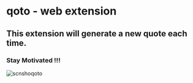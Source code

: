 # qoto - web extension
## This extension will generate a new quote each time.
### Stay Motivated !!!
![scnshoqoto](https://user-images.githubusercontent.com/75023861/169686770-110d5072-9c0a-402c-8601-423694c4e488.png)
